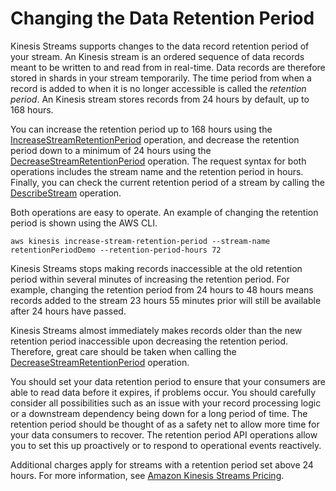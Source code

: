 # Changing the Data Retention Period<a name="kinesis-extended-retention"></a>

Kinesis Streams supports changes to the data record retention period of your stream\. An Kinesis stream is an ordered sequence of data records meant to be written to and read from in real\-time\. Data records are therefore stored in shards in your stream temporarily\. The time period from when a record is added to when it is no longer accessible is called the *retention period*\. An Kinesis stream stores records from 24 hours by default, up to 168 hours\. 

You can increase the retention period up to 168 hours using the [IncreaseStreamRetentionPeriod](http://docs.aws.amazon.com/kinesis/latest/APIReference/API_IncreaseStreamRetentionPeriod.html) operation, and decrease the retention period down to a minimum of 24 hours using the [DecreaseStreamRetentionPeriod](http://docs.aws.amazon.com/kinesis/latest/APIReference/API_DecreaseStreamRetentionPeriod.html) operation\. The request syntax for both operations includes the stream name and the retention period in hours\. Finally, you can check the current retention period of a stream by calling the [DescribeStream](http://docs.aws.amazon.com/kinesis/latest/APIReference/API_DescribeStream.html) operation\.

Both operations are easy to operate\. An example of changing the retention period is shown using the AWS CLI\.

```
aws kinesis increase-stream-retention-period --stream-name retentionPeriodDemo --retention-period-hours 72
```

Kinesis Streams stops making records inaccessible at the old retention period within several minutes of increasing the retention period\. For example, changing the retention period from 24 hours to 48 hours means records added to the stream 23 hours 55 minutes prior will still be available after 24 hours have passed\.

Kinesis Streams almost immediately makes records older than the new retention period inaccessible upon decreasing the retention period\. Therefore, great care should be taken when calling the [DecreaseStreamRetentionPeriod](http://docs.aws.amazon.com/kinesis/latest/APIReference/API_DecreaseStreamRetentionPeriod.html) operation\.

You should set your data retention period to ensure that your consumers are able to read data before it expires, if problems occur\. You should carefully consider all possibilities such as an issue with your record processing logic or a downstream dependency being down for a long period of time\. The retention period should be thought of as a safety net to allow more time for your data consumers to recover\. The retention period API operations allow you to set this up proactively or to respond to operational events reactively\.

Additional charges apply for streams with a retention period set above 24 hours\. For more information, see [Amazon Kinesis Streams Pricing](https://aws.amazon.com/kinesis/pricing/)\.